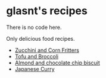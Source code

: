 # glasnt's recipes

There is no code here. 

Only delicious food recipes.

[//]: <> (generated)
 * [Zucchini and Corn Fritters](ZucchiniFritter.md)
 * [Tofu and Broccoli](TofuBroccoli.md)
 * [Almond and chocolate chip biscuit](AlmondBiscuit.md)
 * [Japanese Curry](JapaneseCurry.md)
